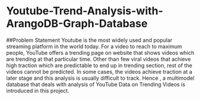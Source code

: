 # Youtube-Trend-Analysis-with-ArangoDB-Graph-Database
##Problem Statement
Youtube is the most widely used and popular streaming platform in the world today. For a video to 
reach to maximum people, YouTube offers a trending page on website that shows videos which are 
trending at that particular time. Other than few viral videos that achieve high traction which are 
predictable to end up in trending section, rest of the videos cannot be predicted. In some cases, the 
videos achieve traction at a later stage and this analysis is usually difficult to track. Hence , a multimodel 
database that deals with analysis of YouTube Data on Trending Videos is introduced in this project.
